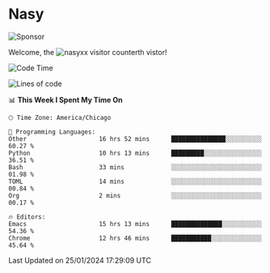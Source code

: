# Nasy

<!--
<p align="center">
<img height="200" src="https://github-readme-stats.vercel.app/api?username=nasyxx&count_private=true&show_icons=true&theme=dracula&include_all_commits=true"/>
<img height="200" src="https://github-readme-stats.vercel.app/api/top-langs/?username=nasyxx&theme=dracula&hide=html,jupyter+notebook&count_private=true&show_icons=true"/>
</p>

  
----------------
-->

![Sponsor](https://img.shields.io/static/v1.svg?label=Sponsor&message=%E2%9D%A4&logo=GitHub&style=flat&color=pink)
 
Welcome, the ![nasyxx visitor counter](https://count.getloli.com/get/@nasyxx?theme=rule34)th vistor!
 
<!--START_SECTION:waka-->
![Code Time](http://img.shields.io/badge/Code%20Time-4%2C261%20hrs-blue)

![Lines of code](https://img.shields.io/badge/From%20Hello%20World%20I%27ve%20Written-6.3%20million%20lines%20of%20code-blue)

📊 **This Week I Spent My Time On** 

```text
🕑︎ Time Zone: America/Chicago

💬 Programming Languages: 
Other                    16 hrs 52 mins      ███████████████░░░░░░░░░░   60.27 % 
Python                   10 hrs 13 mins      █████████░░░░░░░░░░░░░░░░   36.51 % 
Bash                     33 mins             ░░░░░░░░░░░░░░░░░░░░░░░░░   01.98 % 
TOML                     14 mins             ░░░░░░░░░░░░░░░░░░░░░░░░░   00.84 % 
Org                      2 mins              ░░░░░░░░░░░░░░░░░░░░░░░░░   00.17 % 

🔥 Editors: 
Emacs                    15 hrs 13 mins      ██████████████░░░░░░░░░░░   54.36 % 
Chrome                   12 hrs 46 mins      ███████████░░░░░░░░░░░░░░   45.64 % 
```


 Last Updated on 25/01/2024 17:29:09 UTC
<!--END_SECTION:waka-->

<!-- ![visitors](https://visitor-badge.laobi.icu/badge?page_id=nasyxx.nasyxx) -->
